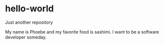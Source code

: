 # hello-world
Just another repository

My name is Phoebe and my favorite food is sashimi. I want to be a software developer someday.
